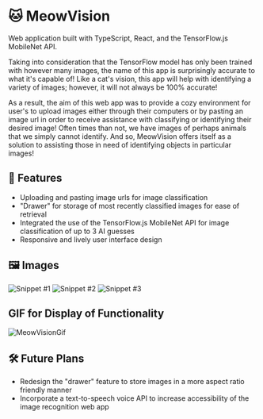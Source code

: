 # 🐱 MeowVision

Web application built with TypeScript, React, and the TensorFlow.js MobileNet API.

Taking into consideration that the TensorFlow model has only been trained with however many images, the name of this app is surprisingly accurate to what it's capable of! 
Like a cat's vision, this app will help with identifying a variety of images; however, it will not always be 100% accurate! 

As a result, the aim of this web app was to provide a cozy environment for user's to upload images either through their computers or by pasting an image url in order to receive
assistance with classifying or identifying their desired image! Often times than not, we have images of perhaps animals that we simply cannot identify. And so, MeowVision offers 
itself as a solution to assisting those in need of identifying objects in particular images!

## 📸 Features
- Uploading and pasting image urls for image classification
- "Drawer" for storage of most recently classified images for ease of retrieval
- Integrated the use of the TensorFlow.js MobileNet API for image classification of up to 3 AI guesses
- Responsive and lively user interface design

## 🖼️ Images
![Snippet #1](https://user-images.githubusercontent.com/88013020/155814837-956ae860-ab9b-4bd6-94d5-f6839b5437e4.JPG)
![Snippet #2](https://user-images.githubusercontent.com/88013020/155814844-585c17be-0ad2-44ec-b0fd-9e602eec50ee.JPG)
![Snippet #3](https://user-images.githubusercontent.com/88013020/155814846-cf20c408-e0e0-46f7-b1af-a3dfed6f1bea.JPG)

## GIF for Display of Functionality
![MeowVisionGif](https://user-images.githubusercontent.com/88013020/155818171-37162238-22d0-46af-8e4e-884407cfee0f.gif)

## 🛠️ Future Plans
- Redesign the "drawer" feature to store images in a more aspect ratio friendly manner
- Incorporate a text-to-speech voice API to increase accessibility of the image recognition web app
